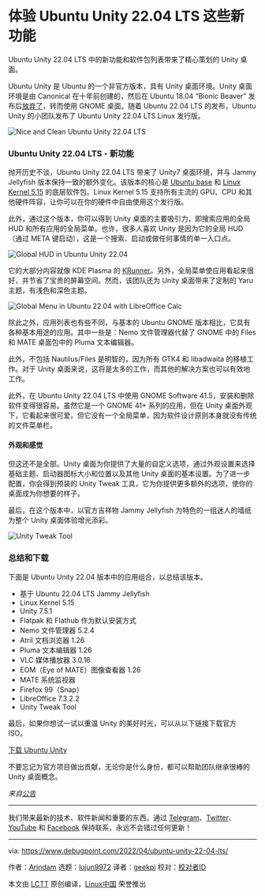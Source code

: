 [#]: subject: "Experience Ubuntu Unity 22.04 LTS With These New Features"
[#]: via: "https://www.debugpoint.com/2022/04/ubuntu-unity-22-04-lts/"
[#]: author: "Arindam https://www.debugpoint.com/author/admin1/"
[#]: collector: "lujun9972"
[#]: translator: "geekpi"
[#]: reviewer: " "
[#]: publisher: " "
[#]: url: " "

体验 Ubuntu Unity 22.04 LTS 这些新功能
======
Ubuntu Unity 22.04 LTS 中的新功能和软件包列表带来了精心策划的 Unity 桌面。

Ubuntu Unity 是 Ubuntu 的一个非官方版本，具有 Unity 桌面环境。Unity 桌面环境是由 Canonical 在十年前创建的，然后在 Ubuntu 18.04 “Bionic Beaver” 发布后[放弃了][1]，转而使用 GNOME 桌面。随着 Ubuntu 22.04 LTS 的发布，Ubuntu Unity 的小团队发布了 Ubuntu Unity 22.04 LTS Linux 发行版。

![Nice and Clean Ubuntu Unity 22.04 LTS][2]

### Ubuntu Unity 22.04 LTS - 新功能

抛开历史不谈，Ubuntu Unity 22.04 LTS 带来了 Unity7 桌面环境，并与 Jammy Jellyfish 版本保持一致的额外变化。该版本的核心是 [Ubuntu base][3] 和 [Linux Kernel 5.15][4] 的底层软件包。Linux Kernel 5.15 支持所有主流的 GPU、CPU 和其他硬件阵容，让你可以在你的硬件中自由使用这个发行版。

此外，通过这个版本，你可以得到 Unity 桌面的主要吸引力，即搜索应用的全局 HUD 和所有应用的全局菜单。也许，很多人喜欢 Unity 是因为它的全局 HUD（通过 META 键启动），这是一个搜索、启动或做任何事情的单一入口点。

![Global HUD in Ubuntu Unity 22.04][5]

它的大部分内容就像 KDE Plasma 的 [KRunner][6]。另外，全局菜单使应用看起来很好，并节省了宝贵的屏幕空间。然而，该团队还为 Unity 桌面带来了定制的 Yaru 主题，有浅色和深色主题。

![Global Menu in Ubuntu 22.04 with LibreOffice Calc][7]

除此之外，应用列表也有些不同，与基本的 Ubuntu GNOME 版本相比，它具有各种基本用途的应用。其中一些是：Nemo 文件管理器代替了 GNOME 中的 Files 和 MATE 桌面包中的 Pluma 文本编辑器。

此外，不包括 Nautilus/Files 是明智的，因为所有 GTK4 和 libadwaita 的移植工作。对于 Unity 桌面来说，这将是太多的工作，而其他的解决方案也可以有效地工作。

此外，在 Ubuntu Unity 22.04 LTS 中使用 GNOME Software 41.5，安装和删除软件变得很容易。虽然它是一个 GNOME 41+ 系列的应用，但在 Unity 桌面外观下，它看起来很可爱。但它没有一个全局菜单，因为软件设计原则本身就没有传统的文件菜单栏。

#### 外观和感觉

但这还不是全部。Unity 桌面为你提供了大量的自定义选项，通过外观设置来选择基础主题、启动器图标大小和位置以及其他 Unity 桌面的基本设置。为了进一步配置，你会得到预装的 Unity Tweak 工具，它为你提供更多额外的选项，使你的桌面成为你想要的样子。

最后，在这个版本中，以官方吉祥物 Jammy Jellyfish 为特色的一组迷人的墙纸为整个 Unity 桌面体验增光添彩。

![Unity Tweak Tool][9]

### 总结和下载

下面是 Ubuntu Unity 22.04 版本中的应用组合，以总结该版本。

  * 基于 Ubuntu 22.04 LTS Jammy Jellyfish
  * Linux Kernel 5.15
  * Unity 7.5.1
  * Flatpak 和 Flathub 作为默认安装方式
  * Nemo 文件管理器 5.2.4
  * Atril 文档浏览器 1.26
  * Pluma 文本编辑器 1.26
  * VLC 媒体播放器 3.0.16
  * EOM（Eye of MATE）图像查看器 1.26
  * MATE 系统监视器
  * Firefox 99（Snap）
  * LibreOffice 7.3.2.2
  * Unity Tweak Tool



最后，如果你想试一试以重温 Unity 的美好时光，可以从以下链接下载官方 ISO。

[下载 Ubuntu Unity][10]

不要忘记为官方项目做出贡献，无论你是什么身份，都可以帮助团队继承很棒的 Unity 桌面概念。

_来自[公告][11]_

* * *

我们带来最新的技术、软件新闻和重要的东西。通过 [Telegram][12]、[Twitter][13]、[YouTube][14] 和 [Facebook][15] 保持联系，永远不会错过任何更新！

--------------------------------------------------------------------------------

via: https://www.debugpoint.com/2022/04/ubuntu-unity-22-04-lts/

作者：[Arindam][a]
选题：[lujun9972][b]
译者：[geekpi](https://github.com/geekpi)
校对：[校对者ID](https://github.com/校对者ID)

本文由 [LCTT](https://github.com/LCTT/TranslateProject) 原创编译，[Linux中国](https://linux.cn/) 荣誉推出

[a]: https://www.debugpoint.com/author/admin1/
[b]: https://github.com/lujun9972
[1]: https://ubuntu.com/blog/growing-ubuntu-for-cloud-and-iot-rather-than-phone-and-convergence
[2]: https://www.debugpoint.com/wp-content/uploads/2022/04/Nice-and-Clean-Ubuntu-Unity-22.04-LTS-1024x576.jpg
[3]: https://www.debugpoint.com/2022/01/ubuntu-22-04-lts/
[4]: https://www.debugpoint.com/2021/11/linux-kernel-5-15/
[5]: https://www.debugpoint.com/wp-content/uploads/2022/04/Global-HUD-in-Ubuntu-Unity-22.04-1024x574.jpg
[6]: https://www.debugpoint.com/2021/12/kde-plasma-hidden-feature/
[7]: https://www.debugpoint.com/wp-content/uploads/2022/04/Global-Menu-in-Ubuntu-22.04-with-LibreOffice-Calc-1024x574.jpg
[9]: https://www.debugpoint.com/wp-content/uploads/2022/04/Unity-Tweak-Tool.jpg
[10]: https://ubuntuunity.org/download/
[11]: https://ubuntuunity.org/blog/ubuntu-unity-22.04/
[12]: https://t.me/debugpoint
[13]: https://twitter.com/DebugPoint
[14]: https://www.youtube.com/c/debugpoint?sub_confirmation=1
[15]: https://facebook.com/DebugPoint
